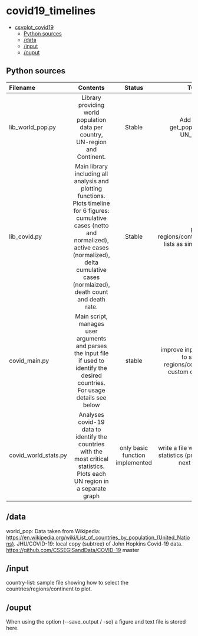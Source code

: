 # covid19_timelines

- [csvplot_covid19](#csvplot_covid19)
  - [Python sources](#python-sources)
  - [/data](#data)
  - [/input](#input)
  - [/ouput](#ouput)

## Python sources

| Filename | Contents | Status | TODO |
| :------- | :------: | :----: | :---: |
| lib_world_pop.py | Library providing world population data per country, UN-region and Continent. | Stable  | Add feature get_pop(continent, UN_region) |
| lib_covid.py | Main library including all analysis and plotting functions. Plots timeline for 6 figures: cumulative cases (netto and normalized), active cases (normalized), delta cumulative cases (normlaized), death count and death rate. | Stable  | plot regions/continent/country-lists as single sum data |
| covid_main.py | Main script, manages user arguments and parses the input file if used to identify the desired countries. For usage details see below | stable | improve input file parsing to support regions/continents and custom country lists |
| covid_world_stats.py | Analyses covid-19 data to identify the countries with the most critical statistics. Plots each UN region in a separate graph  | only basic function implemented | write a file with the country statistics (prepare input for next script?) |

## /data
world_pop: Data taken from Wikipedia: https://en.wikipedia.org/wiki/List_of_countries_by_population_(United_Nations).
JHU/COVID-19: local copy (subtree) of John Hopkins Covid-19 data. https://github.com/CSSEGISandData/COVID-19 master 

## /input
country-list: sample file showing how to select the countries/regions/continent to plot.

## /ouput
When using the option (--save_output / -so) a figure and text file is stored here.

